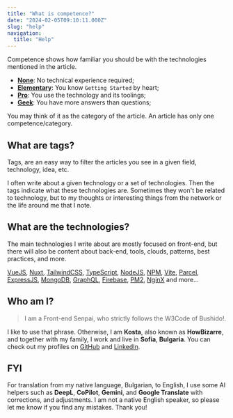 ```yaml
---
title: "What is competence?"
date: "2024-02-05T09:10:11.000Z"
slug: "help"
navigation:
  title: "Help"
---
```


Competence shows how familiar you should be with the technologies mentioned in the article.

- [**None**](/en/competence/none): No technical experience required;
- [**Elementary**](/en/competence/elementary): You know `Getting Started` by heart;
- [**Pro**](/en/competence/pro): You use the technology and its toolings;
- [**Geek**](/en/competence/geek): You have more answers than questions;

You may think of it as the category of the article. An article has only one competence/category.

## What are tags?

Tags, are an easy way to filter the articles you see in a given field, technology, idea, etc.

I often write about a given technology or a set of technologies. Then the tags indicate what these technologies are. Sometimes they won't be related to technology, but to my thoughts or interesting things from the network or the life around me that I note.

## What are the technologies?

The main technologies I write about are mostly focused on front-end, but there will also be content about back-end, tools, clouds, patterns, best practices, and more.

[VueJS](https://vuejs.org/), [Nuxt](https://nuxt.com), [TailwindCSS](https://tailwindcss.com/), [TypeScript](https://www.typescriptlang.org/), [NodeJS](https://nodejs.org/), [NPM](https://www.npmjs.com/), [Vite](https://vitejs.dev/), [Parcel](https://parceljs.org/), [ExpressJS](https://expressjs.com/), [MongoDB](https://www.mongodb.com/), [GraphQL](https://graphql.org/), [Firebase](https://firebase.google.com/), [PM2](https://pm2.keymetrics.io/), [NginX](https://www.nginx.com/) and more...

## Who am I?

>I am a Front-end Senpai, who strictly follows the W3Code of Bushido!.

I like to use that phrase. Otherwise, I am **Kosta**, also known as **HowBizarre**, and together with my family, I work and live in **Sofia**, **Bulgaria**. You can check out my profiles on [GitHub](https://github.com/howbizarre) and [LinkedIn](https://www.linkedin.com/in/howbizarre).

## FYI

For translation from my native language, Bulgarian, to English, I use some AI helpers such as **DeepL**, **CoPilot**, **Gemini**, and **Google Translate** with corrections, and adjustments. I am not a native English speaker, so please let me know if you find any mistakes. Thank you!